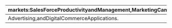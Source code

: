 | markets:SalesForceProductivityandManagement,MarketingCampaignManagement,CustomerService,ContactCenter, |
| --- |
| Advertising,andDigitalCommerceApplications. |
